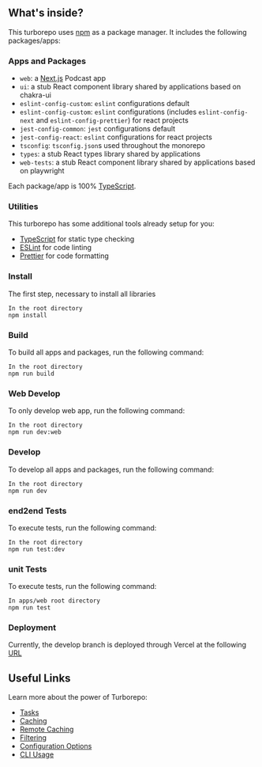 ## What's inside?

This turborepo uses [npm](https://www.npmjs.com/) as a package manager. It includes the following packages/apps:

### Apps and Packages

- `web`: a [Next.js](https://nextjs.org/) Podcast app
- `ui`: a stub React component library shared by applications based on chakra-ui
- `eslint-config-custom`: `eslint` configurations default
- `eslint-config-custom`: `eslint` configurations (includes `eslint-config-next` and `eslint-config-prettier`) for react projects
- `jest-config-common`: `jest` configurations default
- `jest-config-react`: `eslint` configurations for react projects
- `tsconfig`: `tsconfig.json`s used throughout the monorepo
- `types`: a stub React types library shared by applications
- `web-tests`: a stub React component library shared by applications based on playwright

Each package/app is 100% [TypeScript](https://www.typescriptlang.org/).

### Utilities

This turborepo has some additional tools already setup for you:

- [TypeScript](https://www.typescriptlang.org/) for static type checking
- [ESLint](https://eslint.org/) for code linting
- [Prettier](https://prettier.io) for code formatting

### Install

The first step, necessary to install all libraries

```
In the root directory
npm install
```

### Build

To build all apps and packages, run the following command:

```
In the root directory
npm run build
```

### Web Develop

To only develop web app, run the following command:

```
In the root directory
npm run dev:web
```

### Develop

To develop all apps and packages, run the following command:

```
In the root directory
npm run dev
```

### end2end Tests

To execute tests, run the following command:

```
In the root directory
npm run test:dev
```

### unit Tests

To execute tests, run the following command:

```
In apps/web root directory
npm run test
```

### Deployment

Currently, the develop branch is deployed through Vercel at the following [URL](https://podcaster-monorepo-web.vercel.app/)

## Useful Links

Learn more about the power of Turborepo:

- [Tasks](https://turbo.build/repo/docs/core-concepts/monorepos/running-tasks)
- [Caching](https://turbo.build/repo/docs/core-concepts/caching)
- [Remote Caching](https://turbo.build/repo/docs/core-concepts/remote-caching)
- [Filtering](https://turbo.build/repo/docs/core-concepts/monorepos/filtering)
- [Configuration Options](https://turbo.build/repo/docs/reference/configuration)
- [CLI Usage](https://turbo.build/repo/docs/reference/command-line-reference)
